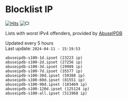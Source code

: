 # Blocklist IP

[![Hits](https://hits.seeyoufarm.com/api/count/incr/badge.svg?url=https%3A%2F%2Fgithub.com%2Fborestad%2Fblocklist-ip%2F&count_bg=%2379C83D&title_bg=%23555555&icon=&icon_color=%23E7E7E7&title=hits&edge_flat=false)](https://hits.seeyoufarm.com)  ![CI](https://img.shields.io/github/workflow/status/borestad/blocklist-ip/CI?style=flat-square)

Lists with worst IPv4 offenders, provided by [AbuseIPDB](https://www.abuseipdb.com/)

<!-- FOOTER-PLACEHOLDER -->
Updated every 5 hours<br>
Last update: `2024-04-11 - 15:19:53`
```
abuseipdb-s100-1d.ipset (23223 ip)
abuseipdb-s100-2d.ipset (27256 ip)
abuseipdb-s100-3d.ipset (29989 ip)
abuseipdb-s100-7d.ipset (35577 ip)
abuseipdb-s100-30d.ipset (59388 ip)
abuseipdb-s100-60d.ipset (81551 ip)
abuseipdb-s100-90d.ipset (103469 ip)
abuseipdb-s100-120d.ipset (125124 ip)
abuseipdb-s100-all.ipset (511968 ip)
```
